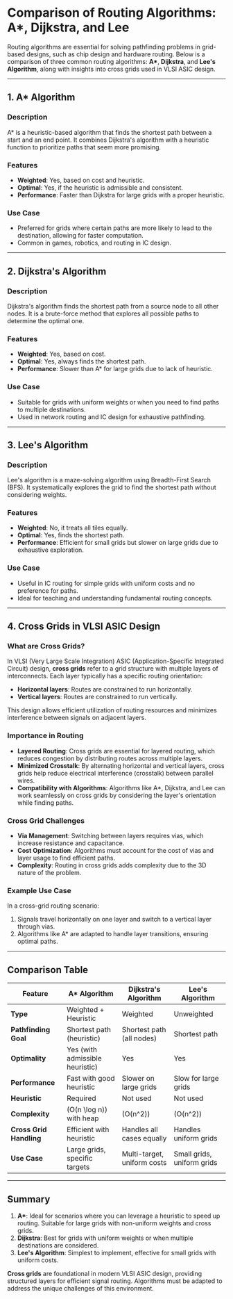 # Comparison of Routing Algorithms: A\*, Dijkstra, and Lee

Routing algorithms are essential for solving pathfinding problems in grid-based designs, such as chip design and hardware routing. Below is a comparison of three common routing algorithms: **A\***, **Dijkstra**, and **Lee's Algorithm**, along with insights into cross grids used in VLSI ASIC design.

---

## 1. A\* Algorithm
### Description
A\* is a heuristic-based algorithm that finds the shortest path between a start and an end point. It combines Dijkstra's algorithm with a heuristic function to prioritize paths that seem more promising.

### Features
- **Weighted**: Yes, based on cost and heuristic.
- **Optimal**: Yes, if the heuristic is admissible and consistent.
- **Performance**: Faster than Dijkstra for large grids with a proper heuristic.

### Use Case
- Preferred for grids where certain paths are more likely to lead to the destination, allowing for faster computation.
- Common in games, robotics, and routing in IC design.

---

## 2. Dijkstra's Algorithm
### Description
Dijkstra's algorithm finds the shortest path from a source node to all other nodes. It is a brute-force method that explores all possible paths to determine the optimal one.

### Features
- **Weighted**: Yes, based on cost.
- **Optimal**: Yes, always finds the shortest path.
- **Performance**: Slower than A\* for large grids due to lack of heuristic.

### Use Case
- Suitable for grids with uniform weights or when you need to find paths to multiple destinations.
- Used in network routing and IC design for exhaustive pathfinding.

---

## 3. Lee's Algorithm
### Description
Lee's algorithm is a maze-solving algorithm using Breadth-First Search (BFS). It systematically explores the grid to find the shortest path without considering weights.

### Features
- **Weighted**: No, it treats all tiles equally.
- **Optimal**: Yes, finds the shortest path.
- **Performance**: Efficient for small grids but slower on large grids due to exhaustive exploration.

### Use Case
- Useful in IC routing for simple grids with uniform costs and no preference for paths.
- Ideal for teaching and understanding fundamental routing concepts.

---

## 4. Cross Grids in VLSI ASIC Design

### What are Cross Grids?
In VLSI (Very Large Scale Integration) ASIC (Application-Specific Integrated Circuit) design, **cross grids** refer to a grid structure with multiple layers of interconnects. Each layer typically has a specific routing orientation:
- **Horizontal layers**: Routes are constrained to run horizontally.
- **Vertical layers**: Routes are constrained to run vertically.

This design allows efficient utilization of routing resources and minimizes interference between signals on adjacent layers.

### Importance in Routing
- **Layered Routing**: Cross grids are essential for layered routing, which reduces congestion by distributing routes across multiple layers.
- **Minimized Crosstalk**: By alternating horizontal and vertical layers, cross grids help reduce electrical interference (crosstalk) between parallel wires.
- **Compatibility with Algorithms**: Algorithms like A\*, Dijkstra, and Lee can work seamlessly on cross grids by considering the layer's orientation while finding paths.

### Cross Grid Challenges
- **Via Management**: Switching between layers requires vias, which increase resistance and capacitance.
- **Cost Optimization**: Algorithms must account for the cost of vias and layer usage to find efficient paths.
- **Complexity**: Routing in cross grids adds complexity due to the 3D nature of the problem.

### Example Use Case
In a cross-grid routing scenario:
1. Signals travel horizontally on one layer and switch to a vertical layer through vias.
2. Algorithms like A\* are adapted to handle layer transitions, ensuring optimal paths.

---

## Comparison Table

| Feature                  | A\* Algorithm             | Dijkstra's Algorithm      | Lee's Algorithm           |
|--------------------------|---------------------------|---------------------------|---------------------------|
| **Type**                 | Weighted + Heuristic      | Weighted                  | Unweighted                |
| **Pathfinding Goal**     | Shortest path (heuristic) | Shortest path (all nodes) | Shortest path             |
| **Optimality**           | Yes (with admissible heuristic) | Yes                   | Yes                       |
| **Performance**          | Fast with good heuristic  | Slower on large grids     | Slow for large grids      |
| **Heuristic**            | Required                 | Not used                 | Not used                  |
| **Complexity**           | \(O(n \log n)\) with heap | \(O(n^2)\)               | \(O(n^2)\)                |
| **Cross Grid Handling**  | Efficient with heuristic  | Handles all cases equally | Handles uniform grids     |
| **Use Case**             | Large grids, specific targets | Multi-target, uniform costs | Small grids, uniform grids |

---

## Summary
1. **A\***: Ideal for scenarios where you can leverage a heuristic to speed up routing. Suitable for large grids with non-uniform weights and cross grids.
2. **Dijkstra**: Best for grids with uniform weights or when multiple destinations are considered.
3. **Lee's Algorithm**: Simplest to implement, effective for small grids with uniform costs.

**Cross grids** are foundational in modern VLSI ASIC design, providing structured layers for efficient signal routing. Algorithms must be adapted to address the unique challenges of this environment.
